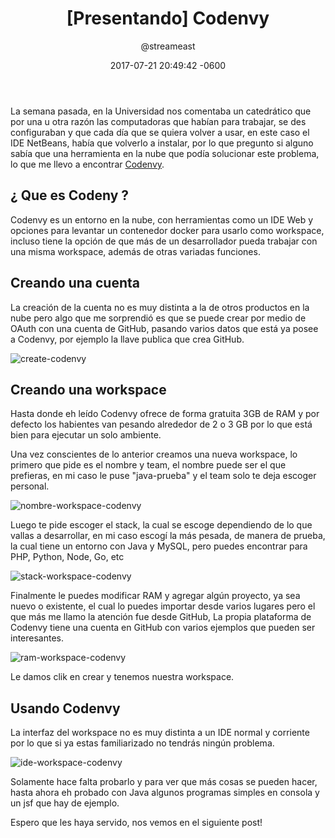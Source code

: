 ﻿---
layout: post
title:  "[Presentando] Codenvy"
date:   2017-07-21 20:49:42 -0600
author: "@streameast"
categories:
    - codenvy
    - docker
    - ide
    - nube
comments: yes
---

La semana pasada, en la Universidad nos comentaba un catedrático que por una
u otra razón las computadoras que habían para trabajar, se des configuraban
y que cada día que se quiera volver a usar, en este caso el IDE NetBeans, había
que volverlo a instalar, por lo que pregunto si alguno sabía que una herramienta
en la nube que podía solucionar este problema, lo que me llevo a encontrar
[Codenvy](https://codenvy.com).

## ¿ Que es Codeny ?

Codenvy es un entorno en la nube, con herramientas como un IDE Web y opciones
para levantar un contenedor docker para usarlo como workspace, incluso
tiene la opción de que más de un desarrollador pueda trabajar con una misma
workspace, además de otras variadas funciones.

## Creando una cuenta

La creación de la cuenta no es muy distinta a la de otros productos en la nube
pero algo que me sorprendió es que se puede crear por medio de OAuth con una
cuenta de GitHub, pasando varios datos que está ya posee a Codenvy, por
ejemplo la llave publica que crea GitHub.

![create-codenvy](https://preview.ibb.co/gBsMKk/create_codenvy.png)

## Creando una workspace

Hasta donde eh leído Codenvy ofrece de forma gratuita 3GB de RAM y por defecto
los habientes van pesando alrededor de 2 o 3 GB por lo que está bien para
ejecutar un solo ambiente.

Una vez conscientes de lo anterior creamos una nueva workspace, lo primero que
pide es el nombre y team, el nombre puede ser el que prefieras, en mi caso le
puse "java-prueba" y el team solo te deja escoger personal.

![nombre-workspace-codenvy](https://preview.ibb.co/frGyFQ/nombre_workspace_codenvy.png)

Luego te pide escoger el stack, la cual se escoge dependiendo de lo que vallas
a desarrollar, en mi caso escogí la más pesada, de manera de prueba, la cual
tiene un entorno con Java y MySQL, pero puedes encontrar para PHP, Python,
Node, Go, etc

![stack-workspace-codenvy](https://preview.ibb.co/ccbLUk/stack_workspace_codenvy.png)

Finalmente le puedes modificar RAM y agregar algún proyecto, ya sea nuevo
o existente, el cual lo puedes importar desde varios lugares pero el que
más me llamo la atención fue desde GitHub, La propia plataforma de Codenvy
tiene una cuenta en GitHub con varios ejemplos que pueden ser interesantes.

![ram-workspace-codenvy](https://preview.ibb.co/fLD0Uk/ram_workspace_codenvy.png)

Le damos clik en crear y tenemos nuestra workspace.

## Usando Codenvy

La interfaz del workspace no es muy distinta a un IDE normal y corriente
por lo que si ya estas familiarizado no tendrás ningún problema.

![ide-workspace-codenvy](https://preview.ibb.co/gqK2aQ/ide_workspace_codenvy.png)

Solamente hace falta probarlo y para ver que más cosas se pueden hacer, hasta
ahora eh probado con Java algunos programas simples en consola y un jsf
que hay de ejemplo.

Espero que les haya servido, nos vemos en el siguiente post!
